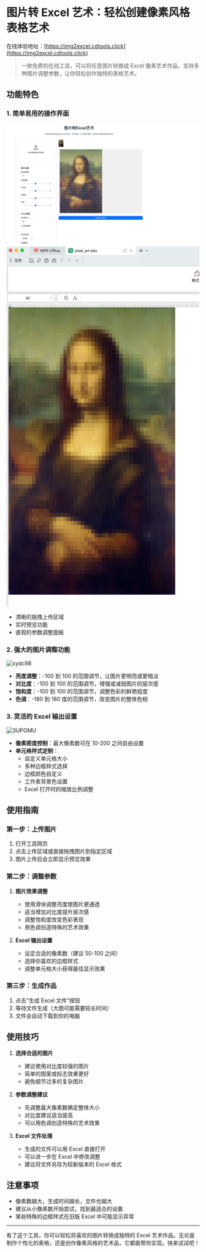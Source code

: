 # 图片转 Excel 艺术：轻松创建像素风格表格艺术

在线体验地址：[https://img2excel.cdtools.click](https://img2excel.cdtools.click)

> 一款免费的在线工具，可以将任意图片转换成 Excel 像素艺术作品，支持多种图片调整参数，让你轻松创作独特的表格艺术。

## 功能特色

### 1. 简单易用的操作界面

![alt text](image.png)
![alt text](image-1.png)

- 清晰的拖拽上传区域
- 实时预览功能
- 直观的参数调整面板

### 2. 强大的图片调整功能

![xydc98](https://cdn.jsdelivr.net/gh/houxiaozhao/imageLibrary@master/uPic/2024/12/03/xydc98.png)

- **亮度调整**：-100 到 100 的范围调节，让图片更明亮或更暗淡
- **对比度**：-100 到 100 的范围调节，增强或减弱图片的层次感
- **饱和度**：-100 到 100 的范围调节，调整色彩的鲜艳程度
- **色调**：-180 到 180 度的范围调节，改变图片的整体色相

### 3. 灵活的 Excel 输出设置

![3UPOMU](https://cdn.jsdelivr.net/gh/houxiaozhao/imageLibrary@master/uPic/2024/12/03/3UPOMU.png)

- **像素密度控制**：最大像素数可在 10-200 之间自由设置
- **单元格样式定制**：
  - 自定义单元格大小
  - 多种边框样式选择
  - 边框颜色自定义
  - 工作表背景色设置
  - Excel 打开时的缩放比例调整

## 使用指南

### 第一步：上传图片

1. 打开工具网页
2. 点击上传区域或直接拖拽图片到指定区域
3. 图片上传后会立即显示预览效果

### 第二步：调整参数

1. **图片效果调整**

   - 使用滑块调整亮度使图片更通透
   - 适当增加对比度提升层次感
   - 调整饱和度改变色彩表现
   - 用色调创造特殊的艺术效果

2. **Excel 输出设置**
   - 设定合适的像素数（建议 50-100 之间）
   - 选择你喜欢的边框样式
   - 调整单元格大小获得最佳显示效果

### 第三步：生成作品

1. 点击"生成 Excel 文件"按钮
2. 等待文件生成（大图可能需要较长时间）
3. 文件会自动下载到你的电脑

## 使用技巧

1. **选择合适的图片**

   - 建议使用对比度较强的图片
   - 简单的图案或标志效果更好
   - 避免细节过多的复杂图片

2. **参数调整建议**

   - 先调整最大像素数确定整体大小
   - 对比度建议适当提高
   - 可以用色调创造特殊的艺术效果

3. **Excel 文件处理**
   - 生成的文件可以用 Excel 直接打开
   - 可以进一步在 Excel 中修改调整
   - 建议将文件另存为较新版本的 Excel 格式

## 注意事项

- 像素数越大，生成时间越长，文件也越大
- 建议从小像素数开始尝试，找到最适合的设置
- 某些特殊的边框样式在旧版 Excel 中可能显示异常

---

有了这个工具，你可以轻松将喜欢的图片转换成独特的 Excel 艺术作品。无论是制作个性化的表格，还是创作像素风格的艺术品，它都能帮你实现。快来试试吧！
